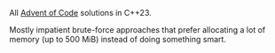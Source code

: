 All [Advent of Code](https://adventofcode.com/2015/events) solutions in C++23.

Mostly impatient brute-force approaches that prefer allocating a lot of memory (up to 500 MiB) instead of doing something smart.

